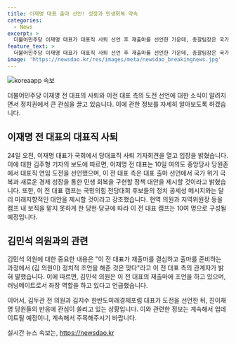 ```yaml
---
title: 이재명 대표 출마 선언! 성장과 민생회복 약속
categories:
  - News
excerpt: >
  더불어민주당 이재명 대표가 대표직 사퇴 선언 후 재출마를 선언한 가운데, 총괄팀장은 국가 위기 극복과 새로운 경제 성장을 통한 민생 회복에 대한 민주당의 정책과 의지를 강조했다. 이에 대해 이 전 대표 캠프는 김민석 의원이 조언을 하고 있으며, 좌장 역할을 맡고 있다고 밝혔다. 또한 김두관 전 의원과 김지수 한반도미래경제포럼 대표도 대표직 도전을 선언할 예정이라고 전해졌다. 
feature_text: >
  더불어민주당 이재명 대표가 대표직 사퇴 선언 후 재출마를 선언한 가운데, 총괄팀장은 국가 위기 극복과 새로운 경제 성장을 통한 민생 회복에 대한 민주당의 정책과 의지를 강조했다. 이에 대해 이 전 대표 캠프는 김민석 의원이 조언을 하고 있으며, 좌장 역할을 맡고 있다고 밝혔다. 또한 김두관 전 의원과 김지수 한반도미래경제포럼 대표도 대표직 도전을 선언할 예정이라고 전해졌다. 
image: 'https://newsdao.kr/res/images/meta/newsdao_breakingnews.jpg'
---
```


<p><img src="https://newsdao.kr/res/images/meta/newsdao_breakingnews.jpg" alt="koreaapp 속보" /></p>

<p>더불어민주당 이재명 전 대표의 사퇴와 이전 대표 측의 도전 선언에 대한 소식이 알려지면서 정치권에서 큰 관심을 끌고 있습니다. 이에 관한 정보를 자세히 알아보도록 하겠습니다. </p>

<h2 data-ke-size="size26">이재명 전 대표의 대표직 사퇴</h2>

<p data-ke-size="size16">24일 오전, 이재명 대표가 국회에서 당대표직 사퇴 기자회견을 열고 입장을 밝혔습니다. 이에 대한 김주형 기자의 보도에 따르면, 이재명 전 대표는 10일 여의도 중앙당사 당원존에서 대표직 연임 도전을 선언했으며, 이 전 대표 측은 대표 출마 선언에서 국가 위기 극복과 새로운 경제 성장을 통한 민생 회복을 구현할 정책 대안을 제시할 것이라고 밝혔습니다. 또한, 이 전 대표 캠프는 국민의힘 전당대회 후보들의 정치 공세성 메시지와는 달리 미래지향적인 대안을 제시할 것이라고 강조했습니다. 현역 의원과 지역위원장 등을 캠프 내 보직을 맡지 못하게 한 당헌·당규에 따라 이 전 대표 캠프는 10여 명으로 구성될 예정입니다.</p>

<h2 data-ke-size="size26">김민석 의원과의 관련</h2>

<p data-ke-size="size16">김민석 의원에 대한 중요한 내용은 "이 전 대표가 재출마를 결심하고 출마를 준비하는 과정에서 (김 의원이) 정치적 조언을 해준 것은 맞다"라고 이 전 대표 측의 관계자가 밝혀 말했습니다. 이에 따르면, 김민석 의원은 이 전 대표의 재출마에 조언을 하고 있으며, 러닝메이트로서 좌장 역할을 하고 있다고 언급했습니다.</p>

<p>이어서, 김두관 전 의원과 김지수 한반도미래경제포럼 대표가 도전을 선언한 뒤, 친이재명 당원들의 반응에 관심이 쏠리고 있는 상황입니다. 이와 관련한 정보는 계속해서 업데이트될 예정이니, 계속해서 주목해주시기 바랍니다.</p>
실시간 뉴스 속보는, <a href="https://newsdao.kr" rel="dofollow">https://newsdao.kr</a>


